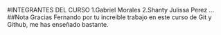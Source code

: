 #INTEGRANTES DEL CURSO
1.Gabriel Morales
2.Shanty Julissa Perez
...
##Nota
Gracias Fernando por tu increible trabajo en este curso de Git y Github, me has enseñado bastante. 
